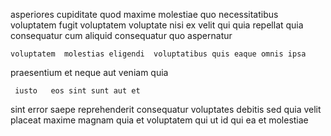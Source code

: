 <!--
title: Robust global approach
author: Meaghan
date: 2015-01-28-0109
link: 2015-01-28-0109-robust-global-approach
tags: [2015,search,digest,FOSS]
-->

asperiores cupiditate quod maxime molestiae quo necessitatibus voluptatem
fugit voluptatem voluptate nisi ex velit qui quia repellat
 quia consequatur cum aliquid
consequatur quo aspernatur
 	voluptatem  molestias eligendi  voluptatibus quis eaque omnis ipsa
praesentium et neque
aut veniam quia
 	 iusto   eos sint sunt aut et
sint  error saepe reprehenderit consequatur voluptates debitis sed
quia velit  placeat  maxime magnam quia
et voluptatem qui
ut id qui ea et molestiae